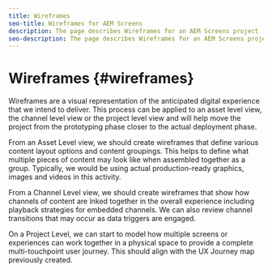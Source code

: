 ```yaml
---
title: Wireframes
seo-title: Wireframes for AEM Screens
description: The page describes Wireframes for an AEM Screens project
seo-description: The page describes Wireframes for an AEM Screens project
---
```


# Wireframes {#wireframes}

Wireframes are a visual representation of the anticipated digital experience that we intend to deliver. This process can be applied to an asset level view, the channel level view or the project level view and will help move the project from the prototyping phase closer to the actual deployment phase.

From an Asset Level view, we should create wireframes that define various content layout options and content groupings. This helps to define what multiple pieces of content may look like when assembled together as a group.
Typically, we would be using actual production-ready graphics, images and videos in this activity.

From a Channel Level view, we should create wireframes that show how channels of content are lnked together in the overall experience including playback strategies for embedded channels. We can also review channel transitions that may occur as data triggers are engaged.

On a Project Level, we can start to model how multiple screens or experiences can work together in a physical space to provide a complete multi-touchpoint user journey. This should align with the UX Journey map previously created.

